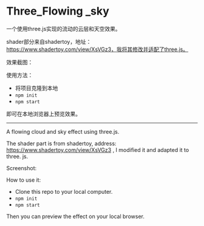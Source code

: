 # Three_Flowing _sky

一个使用three.js实现的流动的云层和天空效果。

shader部分来自shadertoy，地址：https://www.shadertoy.com/view/XsVGz3，我将其修改并适配了three.js。

效果截图：



使用方法：

- 将项目克隆到本地
- <code>npm init</code>
- <code>npm start</code>

即可在本地浏览器上预览效果。

---

A flowing cloud and sky effect using three.js.

The shader part is from shadertoy, address: https://www.shadertoy.com/view/XsVGz3 , I modified it and adapted it to three. js.

Screenshot:

How to use it:

- Clone this repo to your local computer.
- <code>npm init</code>
- <code>npm start</code>

Then you can preview the effect on your local browser.

